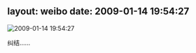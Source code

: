 layout: weibo
date: 2009-01-14 19:54:27
---
<meta name="referrer" content="no-referrer" />

<img src="/images/favicon.ico" style="float: left;"/>2009-01-14 19:54:27

纠结……

